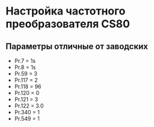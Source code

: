 # Настройка частотного преобразователя CS80

## Параметры отличные от заводских

* Pr.7   = 1s
* Pr.8   = 1s
* Pr.59  = 3
* Pr.117 = 2
* Pr.118 = 96
* Pr.120 = 0
* Pr.121 = 3
* Pr.122 = 3.0
* Pr.340 = 1
* Pr.549 = 1